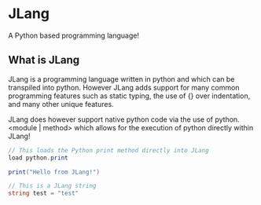# JLang
A Python based programming language!

## What is JLang
JLang is a programming language written in python and which can be transpiled into python. However JLang adds support for many common programming features such as 
static typing, the use of {} over indentation, and many other unique features.

JLang does however support native python code via the use of python.<module | method> which allows for the execution of python directly within JLang!
```c#
// This loads the Python print method directly into JLang
load python.print

print("Hello from JLang!")

// This is a JLang string
string test = "test"
```
